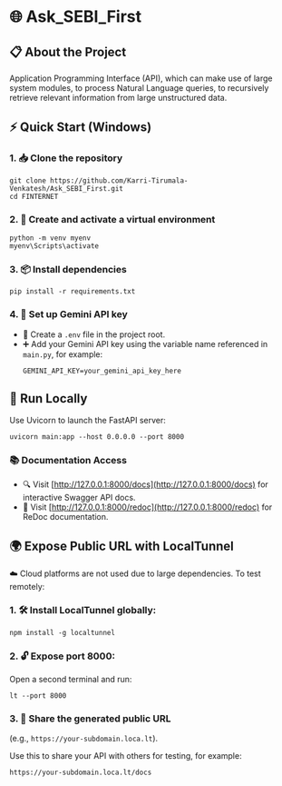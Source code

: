 # 🌐 Ask_SEBI_First

## 📋 About the Project

Application Programming Interface (API), which can make use of large system modules, to process Natural Language queries, to recursively retrieve relevant information from large unstructured data.

## ⚡ Quick Start (Windows)

### 1. 📥 **Clone the repository**
   ```shell
   git clone https://github.com/Karri-Tirumala-Venkatesh/Ask_SEBI_First.git
   cd FINTERNET
   ```

### 2. 🐍 **Create and activate a virtual environment**
   ```shell
   python -m venv myenv
   myenv\Scripts\activate
   ```

### 3. 📦 **Install dependencies**
   ```shell
   pip install -r requirements.txt
   ```

### 4. 🔑 **Set up Gemini API key**
   - 📝 Create a `.env` file in the project root.
   - ➕ Add your Gemini API key using the variable name referenced in `main.py`, for example:
     ```
     GEMINI_API_KEY=your_gemini_api_key_here
     ```

## 🏃 Run Locally

Use Uvicorn to launch the FastAPI server:

```shell
uvicorn main:app --host 0.0.0.0 --port 8000
```

### 📚 Documentation Access

- 🔍 Visit [http://127.0.0.1:8000/docs](http://127.0.0.1:8000/docs) for interactive Swagger API docs.
- 📖 Visit [http://127.0.0.1:8000/redoc](http://127.0.0.1:8000/redoc) for ReDoc documentation.

## 🌍 Expose Public URL with LocalTunnel

☁️ Cloud platforms are not used due to large dependencies. To test remotely:

### 1. 🛠️ **Install LocalTunnel globally:**
   ```shell
   npm install -g localtunnel
   ```

### 2. 🔓 **Expose port 8000:**
   Open a second terminal and run:
   ```shell
   lt --port 8000
   ```

### 3. 🔗 **Share the generated public URL**
   (e.g., `https://your-subdomain.loca.lt`).
   
   Use this to share your API with others for testing, for example:
   
   `https://your-subdomain.loca.lt/docs`
